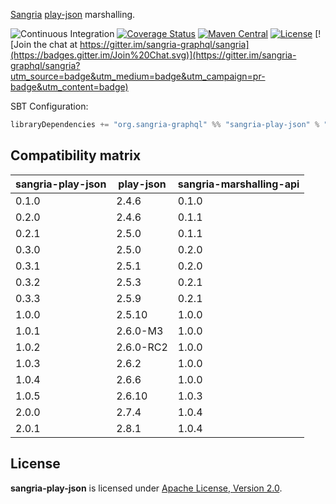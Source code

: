 [Sangria](http://sangria-graphql.org/) [play-json](https://www.playframework.com/documentation/2.8.x/ScalaJson) marshalling.

![Continuous Integration](https://github.com/sangria-graphql/sangria-play-json/workflows/Continuous%20Integration/badge.svg)
[![Coverage Status](http://coveralls.io/repos/sangria-graphql/sangria-play-json/badge.svg?branch=master&service=github)](http://coveralls.io/github/sangria-graphql/sangria-play-json?branch=master)
[![Maven Central](https://maven-badges.herokuapp.com/maven-central/org.sangria-graphql/sangria-play-json_2.12/badge.svg)](https://maven-badges.herokuapp.com/maven-central/org.sangria-graphql/sangria-play-json_2.12)
[![License](http://img.shields.io/:license-Apache%202-brightgreen.svg)](http://www.apache.org/licenses/LICENSE-2.0.txt)
[![Join the chat at https://gitter.im/sangria-graphql/sangria](https://badges.gitter.im/Join%20Chat.svg)](https://gitter.im/sangria-graphql/sangria?utm_source=badge&utm_medium=badge&utm_campaign=pr-badge&utm_content=badge)

SBT Configuration:

```scala
libraryDependencies += "org.sangria-graphql" %% "sangria-play-json" % "<latest version>"
```

## Compatibility matrix

|sangria-play-json |play-json |sangria-marshalling-api|
|------------------|----------|-----------------------|
|0.1.0             | 2.4.6    | 0.1.0                 |
|0.2.0             | 2.4.6    | 0.1.1                 |
|0.2.1             | 2.5.0    | 0.1.1                 |
|0.3.0             | 2.5.0    | 0.2.0                 |
|0.3.1             | 2.5.1    | 0.2.0                 |
|0.3.2             | 2.5.3    | 0.2.1                 |
|0.3.3             | 2.5.9    | 0.2.1                 |
|1.0.0             | 2.5.10   | 1.0.0                 |
|1.0.1             | 2.6.0-M3 | 1.0.0                 |
|1.0.2             | 2.6.0-RC2| 1.0.0                 |
|1.0.3             | 2.6.2    | 1.0.0                 |
|1.0.4             | 2.6.6    | 1.0.0                 |
|1.0.5             | 2.6.10   | 1.0.3                 |
|2.0.0             | 2.7.4    | 1.0.4                 |
|2.0.1             | 2.8.1    | 1.0.4                 |

## License

**sangria-play-json** is licensed under [Apache License, Version 2.0](http://www.apache.org/licenses/LICENSE-2.0).


